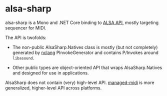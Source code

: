 # alsa-sharp

alsa-sharp is a Mono and .NET Core binding to [ALSA API](http://www.alsa-project.org/alsa-doc/alsa-lib/index.html), mostly targeting sequencer for MIDI.

The API is twofolds:

- The non-public AlsaSharp.Natives class is mostly (but not completely) generated by [nclang](https://github.com/atsushieno/nclang) PInvokeGenerator and contains P/Invokes around `libasound`.

- Other public types are object-oriented API that wraps AlsaSharp.Natives and designed for use in applications.

AlsaSharp does not contain (very) high-level API. [managed-midi](https://github.com/atsushieno/managed-midi) is more generalized, higher-level API across platforms.

